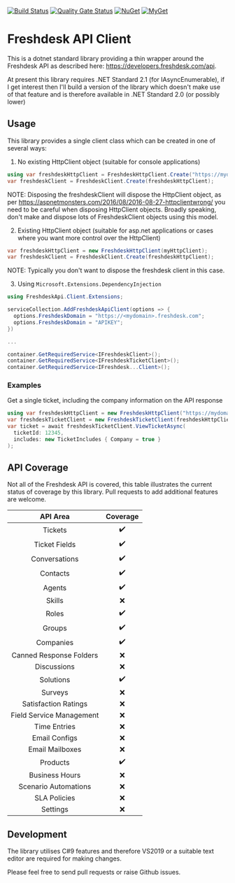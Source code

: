 [![Build Status](https://github.com/DaveTCode/FreshdeskApiDotnet/actions/workflows/build.yml/badge.svg?branch=master)](https://github.com/DaveTCode/FreshdeskApiDotnet/actions/workflows/build.yml)
[![Quality Gate Status](https://sonarcloud.io/api/project_badges/measure?project=DaveTCode_FreshdeskApiDotnet&metric=alert_status)](https://sonarcloud.io/dashboard?id=DaveTCode_FreshdeskApiDotnet)
[![NuGet](https://img.shields.io/nuget/v/Freshdesk.Api.svg?style=flat-square&label=nuget)](https://www.nuget.org/packages/Freshdesk.Api/)
[![MyGet](https://img.shields.io/myget/freshdesk-api-dotnet/vpre/Freshdesk.Api?label=MyGet)](https://www.myget.org/feed/freshdesk-api-dotnet/package/nuget/Freshdesk.Api)


# Freshdesk API Client

This is a dotnet standard library providing a thin wrapper around the Freshdesk API as described here: https://developers.freshdesk.com/api.

At present this library requires .NET Standard 2.1 (for IAsyncEnumerable), if I get interest then I'll build a version of the library which
doesn't make use of that feature and is therefore available in .NET Standard 2.0 (or possibly lower)

## Usage

This library provides a single client class which can be created in one of several ways:

1. No existing HttpClient object (suitable for console applications)

```csharp
using var freshdeskHttpClient = FreshdeskHttpClient.Create("https://mydomain.freshdesk.com", "APIKEY");
var freshdeskClient = FreshdeskClient.Create(freshdeskHttpClient);
```

NOTE: Disposing the freshdeskClient will dispose the HttpClient object, as per https://aspnetmonsters.com/2016/08/2016-08-27-httpclientwrong/ you need to be careful when disposing HttpClient
objects. Broadly speaking, don't make and dispose lots of FreshdeskClient objects using this model.

2. Existing HttpClient object (suitable for asp.net applications or cases where you want more control over the HttpClient)

```csharp
var freshdeskHttpClient = new FreshdeskHttpClient(myHttpClient);
var freshdeskClient = FreshdeskClient.Create(freshdeskHttpClient);
```

NOTE: Typically you don't want to dispose the freshdesk client in this case.

3. Using `Microsoft.Extensions.DependencyInjection`

```csharp
using FreshdeskApi.Client.Extensions;

serviceCollection.AddFreshdeskApiClient(options => {
  options.FreshdeskDomain = "https://<mydomain>.freshdesk.com";
  options.FreshdeskDomain = "APIKEY"; 
})

...

container.GetRequiredService<IFreshdeskClient>();
container.GetRequiredService<IFreshdeskTicketClient>();
container.GetRequiredService<IFreshdesk...Client>();
```

### Examples

Get a single ticket, including the company information on the API response
```csharp
using var freshdeskHttpClient = new FreshdeskHttpClient("https://mydomain.freshdesk.com", "APIKEY");
var freshdeskTicketClient = new FreshdeskTicketClient(freshdeskHttpClient);
var ticket = await freshdeskTicketClient.ViewTicketAsync(
  ticketId: 12345, 
  includes: new TicketIncludes { Company = true }
);
```

## API Coverage

Not all of the Freshdesk API is covered, this table illustrates the current status of coverage by this library. Pull requests to add additional features are welcome.

**API Area**|**Coverage**
:-----:|:-----:
Tickets|:heavy_check_mark:
Ticket Fields|:heavy_check_mark:
Conversations|:heavy_check_mark:
Contacts|:heavy_check_mark:
Agents|:heavy_check_mark:
Skills|:x:
Roles|:heavy_check_mark:
Groups|:heavy_check_mark:
Companies|:heavy_check_mark:
Canned Response Folders|:x:
Discussions|:x:
Solutions|:heavy_check_mark:
Surveys|:x:
Satisfaction Ratings|:x:
Field Service Management|:x:
Time Entries|:x:
Email Configs|:x:
Email Mailboxes|:x:
Products|:heavy_check_mark:
Business Hours|:x:
Scenario Automations|:x:
SLA Policies|:x:
Settings|:x:

## Development

The library utilises C#9 features and therefore VS2019 or a suitable text editor are required for making changes.

Please feel free to send pull requests or raise Github issues.
